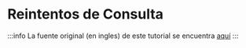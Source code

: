 # Reintentos de Consulta

:::info
La fuente original (en ingles) de este tutorial se encuentra [aquí](https://tanstack.com/query/latest/docs/framework/vue/guides/query-retries)
:::

